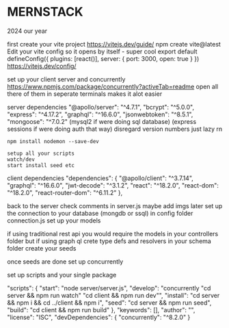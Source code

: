 # MERNSTACK
2024 our year

first create your vite project
https://vitejs.dev/guide/
npm create vite@latest
Edit your vite config so it opens by itself - super cool
export default defineConfig({
  plugins: [react()],
  server: {
    port: 3000,
    open: true
  }
})
https://vitejs.dev/config/

set up your client server and concurrently
https://www.npmjs.com/package/concurrently?activeTab=readme
open all there of them in seperate terminals makes it alot easier

server dependencies
    "@apollo/server": "^4.7.1",
    "bcrypt": "^5.0.0",
    "express": "^4.17.2",
    "graphql": "^16.6.0",
    "jsonwebtoken": "^8.5.1",
    "mongoose": "^7.0.2"
    (mysql2 if were doing sql database)
    (express sessions if were doing auth that way)
    disregard version numbers just lazy rn

    npm install nodemon --save-dev

    setup all your scripts 
    watch/dev
    start install seed etc


client dependencies
"dependencies": {
    "@apollo/client": "^3.7.14",
    "graphql": "^16.6.0",
    "jwt-decode": "^3.1.2",
    "react": "^18.2.0",
    "react-dom": "^18.2.0",
    "react-router-dom": "^6.11.2"
  },

back to the server
check comments in server.js
maybe add imgs later
set up the connection to your database (mongdb or ssql) in config folder connection.js
set up your models

if using traditional rest api you would require the models in your controllers folder but if using graph ql
crete type defs and resolvers in your schema folder 
create your seeds

once seeds are done set up concurrently

set up scripts and your single package

 "scripts": {
    "start": "node server/server.js",
    "develop": "concurrently \"cd server && npm run watch\" \"cd client && npm run dev\"",
    "install": "cd server && npm i && cd ../client && npm i",
    "seed": "cd server && npm run seed",
    "build": "cd client && npm run build"
  },
  "keywords": [],
  "author": "",
  "license": "ISC",
  "devDependencies": {
    "concurrently": "^8.2.0"
  }